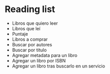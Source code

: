 # Reading list

* Libros que quiero leer
* Libros que leí
* Puntaje
* Libros a comprar
* Buscar por autores
* Buscar por titulo
* Agregar metadata para un libro
* Agregar un libro por ISBN
* Agregar un libro tras buscarlo en un servicio
